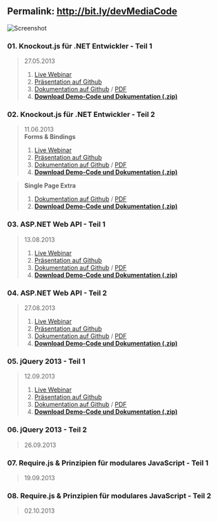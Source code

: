 ## Permalink: http://bit.ly/devMediaCode
![Screenshot](https://raw.github.com/JohannesHoppe/DeveloperMediaDemo/master/screenshot.png)

### 01. Knockout.js für .NET Entwickler - Teil 1

>27.05.2013  
>1. [Live Webinar](http://developer-media.de/portfolioentry/webinar-knockout-js-fur-net-entwickler-1/)  
>2. [Präsentation auf Github](http://johanneshoppe.github.io/DeveloperMediaSlides/index_knockoutjs.html)  
>3. [Dokumentation auf Github](https://github.com/JohannesHoppe/DeveloperMediaDemo/blob/master/Documentation/01.%20Knockout%20Webinar.md) / [PDF](https://github.com/JohannesHoppe/DeveloperMediaDemo/raw/master/Documentation/01.%20Knockout%20Webinar.pdf)  
>4. __[Download Demo-Code und Dokumentation (.zip)](http://dl.bintray.com/johanneshoppe/DeveloperMediaDemo/DeveloperMediaWebinar_Knockout_Teil1.zip?direct)__ 

### 02. Knockout.js für .NET Entwickler - Teil 2

>11.06.2013  
>**Forms & Bindings**  
>1. [Live Webinar](http://developer-media.de/portfolioentry/webinar-knockout-js-fur-net-entwickler-2/)  
>2. [Präsentation auf Github](http://johanneshoppe.github.io/DeveloperMediaSlides/index_knockoutjs.html)  
>3. [Dokumentation auf Github](https://github.com/JohannesHoppe/DeveloperMediaDemo/blob/master/Documentation/02.%20Knockout%20Webinar.md) / [PDF](https://github.com/JohannesHoppe/DeveloperMediaDemo/raw/master/Documentation/02.%20Knockout%20Webinar.pdf)   
>4. __[Download Demo-Code und Dokumentation (.zip)](http://dl.bintray.com/johanneshoppe/DeveloperMediaDemo/DeveloperMediaWebinar_Knockout_Teil2.zip?direct)__ 

>**Single Page Extra**  
>1. [Dokumentation auf Github](https://github.com/JohannesHoppe/DeveloperMediaDemo/blob/master/Documentation/02.%20Knockout%20Webinar_SinglePage.md) / [PDF](https://github.com/JohannesHoppe/DeveloperMediaDemo/raw/master/Documentation/02.%20Knockout%20Webinar_SinglePage.pdf)  
>2. __[Download Demo-Code und Dokumentation (.zip)](http://dl.bintray.com/johanneshoppe/DeveloperMediaDemo/DeveloperMediaWebinar_Knockout_Teil2_SinglePage.zip?direct)__ 
 

### 03. ASP.NET Web API - Teil 1

>13.08.2013  
>1. [Live Webinar](http://developer-media.de/portfolioentry/asp-net-web-api/)  
>2. [Präsentation auf Github](http://johanneshoppe.github.io/DeveloperMediaSlides/index_webapi.html)  
>3. [Dokumentation auf Github](https://github.com/JohannesHoppe/DeveloperMediaDemo/blob/master/Documentation/03.%20ASP.NET%20Web%20API%20Webinar.md) / [PDF](https://github.com/JohannesHoppe/DeveloperMediaDemo/raw/master/Documentation/03.%20ASP.NET%20Web%20API%20Webinar.pdf)  
>4. __[Download Demo-Code und Dokumentation (.zip)](http://dl.bintray.com/johanneshoppe/DeveloperMediaDemo/DeveloperMediaWebinar_ASPNET_Web_API_Teil1.zip?direct)__  


### 04. ASP.NET Web API - Teil 2

>27.08.2013  
>1. [Live Webinar](http://developer-media.de/portfolioentry/asp-net-web-api-teil-2/)  
>2. [Präsentation auf Github](http://johanneshoppe.github.io/DeveloperMediaSlides/index_webapi.html)  
>3. [Dokumentation auf Github](https://github.com/JohannesHoppe/DeveloperMediaDemo/blob/master/Documentation/04.%20ASP.NET%20Web%20API%20Webinar.md) / [PDF](https://github.com/JohannesHoppe/DeveloperMediaDemo/raw/master/Documentation/04.%20ASP.NET%20Web%20API%20Webinar.pdf)  
>4. __[Download Demo-Code und Dokumentation (.zip)](http://dl.bintray.com/johanneshoppe/DeveloperMediaDemo/DeveloperMediaWebinar_ASPNET_Web_API_Teil2.zip?direct)__  


### 05. jQuery 2013 - Teil 1

>12.09.2013  
>1. [Live Webinar](http://developer-media.de/portfolioentry/jquery-2013-teil-1/)  
>2. [Präsentation auf Github](http://johanneshoppe.github.io/DeveloperMediaSlides/index_jQuery.html)  
>3. [Dokumentation auf Github](https://github.com/JohannesHoppe/DeveloperMediaDemo/blob/master/Documentation/05.%20jQuery%20Webinar.md) / [PDF](https://github.com/JohannesHoppe/DeveloperMediaDemo/blob/master/Documentation/05.%20jQuery%20Webinar.pdf)  
>4. __[Download Demo-Code und Dokumentation (.zip)](http://dl.bintray.com/johanneshoppe/DeveloperMediaDemo/DeveloperMediaWebinar_jQuery_Teil1.zip?direct)__  

### 06. jQuery 2013 - Teil 2

>26.09.2013

### 07. Require.js & Prinzipien für modulares JavaScript - Teil 1

>19.09.2013

### 08. Require.js & Prinzipien für modulares JavaScript - Teil 2

> 02.10.2013
